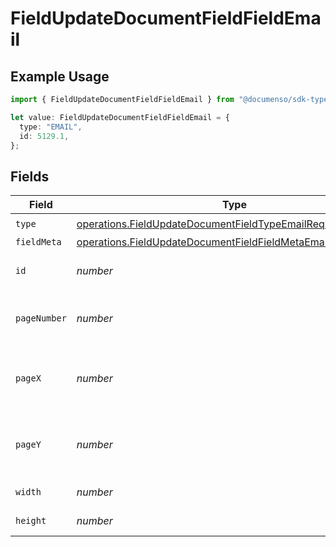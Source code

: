 # FieldUpdateDocumentFieldFieldEmail

## Example Usage

```typescript
import { FieldUpdateDocumentFieldFieldEmail } from "@documenso/sdk-typescript/models/operations";

let value: FieldUpdateDocumentFieldFieldEmail = {
  type: "EMAIL",
  id: 5129.1,
};
```

## Fields

| Field                                                                                                                                        | Type                                                                                                                                         | Required                                                                                                                                     | Description                                                                                                                                  |
| -------------------------------------------------------------------------------------------------------------------------------------------- | -------------------------------------------------------------------------------------------------------------------------------------------- | -------------------------------------------------------------------------------------------------------------------------------------------- | -------------------------------------------------------------------------------------------------------------------------------------------- |
| `type`                                                                                                                                       | [operations.FieldUpdateDocumentFieldTypeEmailRequestBody1](../../models/operations/fieldupdatedocumentfieldtypeemailrequestbody1.md)         | :heavy_check_mark:                                                                                                                           | N/A                                                                                                                                          |
| `fieldMeta`                                                                                                                                  | [operations.FieldUpdateDocumentFieldFieldMetaEmailRequestBody](../../models/operations/fieldupdatedocumentfieldfieldmetaemailrequestbody.md) | :heavy_minus_sign:                                                                                                                           | N/A                                                                                                                                          |
| `id`                                                                                                                                         | *number*                                                                                                                                     | :heavy_check_mark:                                                                                                                           | The ID of the field to update.                                                                                                               |
| `pageNumber`                                                                                                                                 | *number*                                                                                                                                     | :heavy_minus_sign:                                                                                                                           | The page number the field will be on.                                                                                                        |
| `pageX`                                                                                                                                      | *number*                                                                                                                                     | :heavy_minus_sign:                                                                                                                           | The X coordinate of where the field will be placed.                                                                                          |
| `pageY`                                                                                                                                      | *number*                                                                                                                                     | :heavy_minus_sign:                                                                                                                           | The Y coordinate of where the field will be placed.                                                                                          |
| `width`                                                                                                                                      | *number*                                                                                                                                     | :heavy_minus_sign:                                                                                                                           | The width of the field.                                                                                                                      |
| `height`                                                                                                                                     | *number*                                                                                                                                     | :heavy_minus_sign:                                                                                                                           | The height of the field.                                                                                                                     |